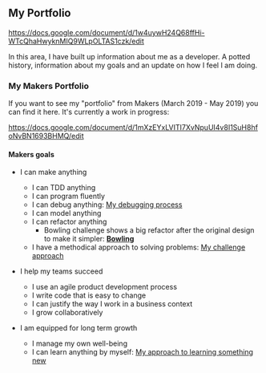 ## My Portfolio

https://docs.google.com/document/d/1w4uywH24Q68ffHi-WTcQhaHwyknMIQ9WLpOLTAS1czk/edit

In this area, I have built up information about me as a developer. A potted history, information about my goals and an update on how I feel I am doing.

### My Makers Portfolio

If you want to see my "portfolio" from Makers (March 2019 - May 2019) you can find it here. It's currently a work in progress:

https://docs.google.com/document/d/1mXzEYxLVITI7XvNpuUI4v8I1SuH8hfoNvBN1693BHMQ/edit

#### Makers goals

- I can make anything
  - I can TDD anything
  - I can program fluently
  - I can debug anything:
    [My debugging process](https://github.com/samanthaixer/Portfolio/blob/master/debuggingProcess.md)
  - I can model anything
  - I can refactor anything
    - Bowling challenge shows a big refactor after the original design to make it simpler: **[Bowling](https://github.com/samanthaixer/bowling-challenge/commits/master)**
  - I have a methodical approach to solving problems:
    [My challenge approach](https://github.com/samanthaixer/Portfolio/blob/master/challengeApproach.md)

- I help my teams succeed
  - I use an agile product development process
  - I write code that is easy to change
  - I can justify the way I work in a business context
  - I grow collaboratively

- I am equipped for long term growth
  - I manage my own well-being
  - I can learn anything by myself:
    [My approach to learning something new](https://github.com/samanthaixer/Portfolio/blob/master/learningSomethingNewApproach.md)

